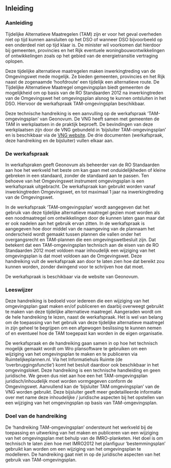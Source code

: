 ## Inleiding

### Aanleiding

Tijdelijke Alternatieve Maatregelen (TAM) zijn er voor het geval overheden niet op tijd kunnen aansluiten op het DSO of wanneer DSO bijvoorbeeld op een onderdeel niet op tijd klaar is. De minister wil voorkomen dat hierdoor bij gemeenten, provincies en het Rijk eventuele woningbouwontwikkelingen of ontwikkelingen zoals op het gebied van de energietransitie vertraging oplopen.

Deze tijdelijke alternatieve maatregelen maken inwerkingtreding van de Omgevingswet mede mogelijk. Ze bieden gemeenten, provincies en het Rijk naast de zogenaamde ‘hoofdroute’ een tijdelijk een alternatieve route. De Tijdelijke Alternatieve Maatregel omgevingsplan biedt gemeenten de mogelijkheid om op basis van de RO Standaarden 2012 na inwerkingtreden van de Omgevingswet het omgevingsplan alsnog te kunnen ontsluiten in het DSO. Hiervoor de werkafspraak TAM-omgevingsplan beschikbaar. 

Deze technische handreiking is een aanvulling op de werkafspraak ‘TAM-omgevingsplan’ van Geonovum. De VNG heeft samen met gemeenten de TAM in werkplaatsen in de praktijk beproeft. De bevindingen van deze werkplaatsen zijn door de VNG gebundeld in ‘bijsluiter TAM-omgevingsplan’ en is beschikbaar via de <a href='https://geonovum.email-provider.nl/link/fvmiugimhb/ycg7xdbgrs/eyeieffyby/ojdsogt6uz/ljq4cr5ep1' target='_blank'>VNG website</a>. De drie documenten (werkafspraak, deze handreiking en de bijsluiter) vullen elkaar aan.

### De werkafspraak

In werkafspraken geeft Geonovum als beheerder van de RO Standaarden aan hoe het werkveld het beste om kan gaan met onduidelijkheden of kleine gebreken in een standaard, zonder de standaard aan te passen. Ten behoeve van het Omgevingswet instrument omgevingsplan is een werkafspraak uitgebracht. De werkafspraak kan gebruikt worden vanaf inwerkingtreden Omgevingswet, en tot maximaal 1 jaar na inwerkingtreding van de Omgevingswet.

In de werkafspraak ‘TAM-omgevingsplan’ wordt aangegeven dat het gebruik van deze tijdelijke alternatieve maatregel gezien moet worden als een noodmaatregel om ontwikkelingen door de kunnen laten gaan maar dat er ook nadelen aan het gebruik ervan zitten. In de werkafspraak is aangegeven hoe door middel van de naamgeving van de plannaam het onderscheid wordt gemaakt tussen plannen die vallen onder het overgangsrecht en TAM-plannen die een omgevingswetbesluit zijn. Dat betekent dat een TAM-omgevingsplan technisch aan de eisen van de RO Standaarden 2012 moet voldoen maar inhoudelijk een wijziging van het omgevingsplan is dat moet voldoen aan de Omgevingswet. Deze handreiking vult de werkafspraak aan door te laten zien hoe dat bereikt zou kunnen worden, zonder dwingend voor te schrijven hoe dat moet.

De werkafspraak is beschikbaar via de website van Geonovum.

### Leeswijzer

Deze handreiking is bedoeld voor iedereen die een wijziging van het omgevingsplan gaat maken en/of publiceren en daarbij overweegt gebruikt te maken van deze tijdelijke alternatieve maatregel. Aangeraden wordt om de hele handreiking te lezen, naast de werkafspraak. Het is wel van belang om de toepassing van het gebruik van deze tijdelijke alternatieve maatregel in zijn geheel te begrijpen om een afgewogen beslissing te kunnen nemen of en eventueel hoe de TAM toegepast kan worden in de eigen organisatie.

De werkafspraak en de handreiking gaan samen in op hoe het technisch mogelijk gemaakt wordt om Wro plansoftware te gebruiken om een wijziging van het omgevingsplan te maken en te publiceren via Ruimtelijkeplannen.nl. Via het Informatiehuis Ruimte (de ‘overbruggingsfunctie’) komt het besluit daardoor ook beschikbaar in het omgevingsloket. Deze handreiking is een technische handleiding en geen juridische. We geven dus niet aan hoe een het TAM-omgevingsplan juridisch/inhoudelijk moet worden vormgegeven conform de Omgevingswet. Aanvullend kan de ‘bijsluiter TAM omgevingsplan’ van de VNG worden gebruikt. Deze bijsluiter geeft meer gedetailleerde informatie over met name deze inhoudelijke / juridische aspecten bij het opstellen van een wijziging van het omgevingsplan op basis van TAM-omgevingsplan. 

### Doel van de handreiking

De ‘handreiking TAM-omgevingsplan’ ondersteunt het werkveld bij de toepassing en uitwerking van het maken en publiceren van een wijziging van het omgevingsplan met behulp van de IMRO-planketen. Het doel is om technisch te laten zien hoe met IMRO2012 het planfiguur ‘bestemmingsplan’ gebruikt kan worden om een wijziging van het omgevingsplan te modelleren. De handreiking gaat niet in op de juridische aspecten van het gebruik van TAM-omgevingsplan.

